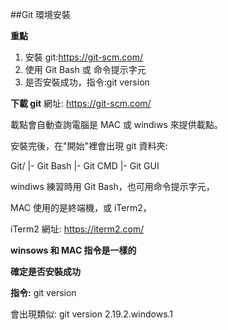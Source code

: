##Git 環境安裝

**重點**
1. 安裝 git:https://git-scm.com/
2. 使用 Git Bash 或 命令提示字元
3. 是否安裝成功，指令:git version


**下載 git**
網址:
https://git-scm.com/

載點會自動查詢電腦是 MAC 或 windiws 來提供載點。

安裝完後，在"開始"裡會出現 git 資料夾:

Git/
|- Git Bash
|- Git CMD
|- Git GUI

windiws 練習時用 Git Bash，也可用命令提示字元，

MAC 使用的是終端機，或 iTerm2，

iTerm2 網址:
https://iterm2.com/

**winsows 和 MAC 指令是一樣的**

**確定是否安裝成功**

**指令:**
git version

會出現類似: git version 2.19.2.windows.1



